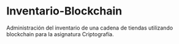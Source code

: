 # Inventario-Blockchain
Administración del inventario de una cadena de tiendas utilizando blockchain para la asignatura Criptografía.
